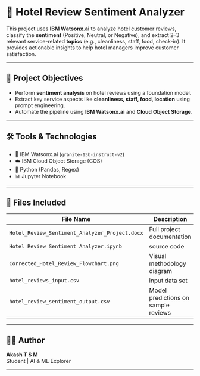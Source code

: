 # 🏨 Hotel Review Sentiment Analyzer

This project uses **IBM Watsonx.ai** to analyze hotel customer reviews, classify the **sentiment** (Positive, Neutral, or Negative), and extract 2–3 relevant service-related **topics** (e.g., cleanliness, staff, food, check-in). It provides actionable insights to help hotel managers improve customer satisfaction.

---

## 📌 Project Objectives

- Perform **sentiment analysis** on hotel reviews using a foundation model.
- Extract key service aspects like **cleanliness, staff, food, location** using prompt engineering.
- Automate the pipeline using **IBM Watsonx.ai** and **Cloud Object Storage**.

---

## 🛠️ Tools & Technologies

- 🧠 IBM Watsonx.ai (`granite-13b-instruct-v2`)
- ☁️ IBM Cloud Object Storage (COS)
- 🐍 Python (Pandas, Regex)
- 📊 Jupyter Notebook

---

## 📁 Files Included

| File Name | Description |
|-----------|-------------|
| `Hotel_Review_Sentiment_Analyzer_Project.docx` | Full project documentation |
| `Hotel Review Sentiment Analyzer.ipynb` |  source code |
| `Corrected_Hotel_Review_Flowchart.png` | Visual methodology diagram |
| `hotel_reviews_input.csv` | input data set |
| `hotel_review_sentiment_output.csv` | Model predictions on sample reviews |

---

## 👨‍💻 Author

**Akash T S M**  
Student | AI & ML Explorer

---
